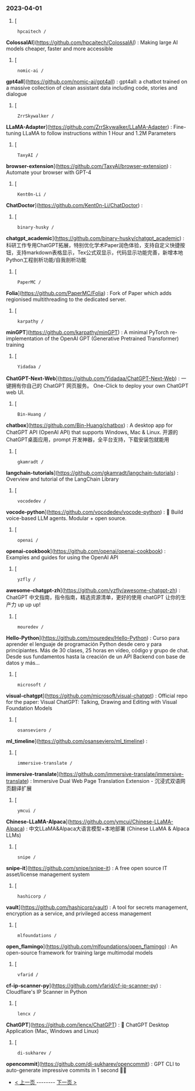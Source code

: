 ### 2023-04-01 
1. [
    

        hpcaitech /
**ColossalAI**](https://github.com/hpcaitech/ColossalAI) : Making large AI models cheaper, faster and more accessible
1. [
    

        nomic-ai /
**gpt4all**](https://github.com/nomic-ai/gpt4all) : gpt4all: a chatbot trained on a massive collection of clean assistant data including code, stories and dialogue
1. [
    

        ZrrSkywalker /
**LLaMA-Adapter**](https://github.com/ZrrSkywalker/LLaMA-Adapter) : Fine-tuning LLaMA to follow instructions within 1 Hour and 1.2M Parameters
1. [
    

        TaxyAI /
**browser-extension**](https://github.com/TaxyAI/browser-extension) : Automate your browser with GPT-4
1. [
    

        Kent0n-Li /
**ChatDoctor**](https://github.com/Kent0n-Li/ChatDoctor) : 
1. [
    

        binary-husky /
**chatgpt_academic**](https://github.com/binary-husky/chatgpt_academic) : 科研工作专用ChatGPT拓展，特别优化学术Paper润色体验，支持自定义快捷按钮，支持markdown表格显示，Tex公式双显示，代码显示功能完善，新增本地Python工程剖析功能/自我剖析功能
1. [
    

        PaperMC /
**Folia**](https://github.com/PaperMC/Folia) : Fork of Paper which adds regionised multithreading to the dedicated server.
1. [
    

        karpathy /
**minGPT**](https://github.com/karpathy/minGPT) : A minimal PyTorch re-implementation of the OpenAI GPT (Generative Pretrained Transformer) training
1. [
    

        Yidadaa /
**ChatGPT-Next-Web**](https://github.com/Yidadaa/ChatGPT-Next-Web) : 一键拥有你自己的 ChatGPT 网页服务。 One-Click to deploy your own ChatGPT web UI.
1. [
    

        Bin-Huang /
**chatbox**](https://github.com/Bin-Huang/chatbox) : A desktop app for ChatGPT API (OpenAI API) that supports Windows, Mac & Linux. 开源的ChatGPT桌面应用，prompt 开发神器，全平台支持，下载安装包就能用
1. [
    

        gkamradt /
**langchain-tutorials**](https://github.com/gkamradt/langchain-tutorials) : Overview and tutorial of the LangChain Library
1. [
    

        vocodedev /
**vocode-python**](https://github.com/vocodedev/vocode-python) : 🤖 Build voice-based LLM agents. Modular + open source.
1. [
    

        openai /
**openai-cookbook**](https://github.com/openai/openai-cookbook) : Examples and guides for using the OpenAI API
1. [
    

        yzfly /
**awesome-chatgpt-zh**](https://github.com/yzfly/awesome-chatgpt-zh) : ChatGPT 中文指南，指令指南，精选资源清单，更好的使用 chatGPT 让你的生产力 up up up!
1. [
    

        mouredev /
**Hello-Python**](https://github.com/mouredev/Hello-Python) : Curso para aprender el lenguaje de programación Python desde cero y para principiantes. Más de 30 clases, 25 horas en vídeo, código y grupo de chat. Desde sus fundamentos hasta la creación de un API Backend con base de datos y más...
1. [
    

        microsoft /
**visual-chatgpt**](https://github.com/microsoft/visual-chatgpt) : Official repo for the paper: Visual ChatGPT: Talking, Drawing and Editing with Visual Foundation Models
1. [
    

        osanseviero /
**ml_timeline**](https://github.com/osanseviero/ml_timeline) : 
1. [
    

        immersive-translate /
**immersive-translate**](https://github.com/immersive-translate/immersive-translate) : Immersive Dual Web Page Translation Extension - 沉浸式双语网页翻译扩展
1. [
    

        ymcui /
**Chinese-LLaMA-Alpaca**](https://github.com/ymcui/Chinese-LLaMA-Alpaca) : 中文LLaMA&Alpaca大语言模型+本地部署 (Chinese LLaMA & Alpaca LLMs)
1. [
    

        snipe /
**snipe-it**](https://github.com/snipe/snipe-it) : A free open source IT asset/license management system
1. [
    

        hashicorp /
**vault**](https://github.com/hashicorp/vault) : A tool for secrets management, encryption as a service, and privileged access management
1. [
    

        mlfoundations /
**open_flamingo**](https://github.com/mlfoundations/open_flamingo) : An open-source framework for training large multimodal models
1. [
    

        vfarid /
**cf-ip-scanner-py**](https://github.com/vfarid/cf-ip-scanner-py) : Cloudflare's IP Scanner in Python
1. [
    

        lencx /
**ChatGPT**](https://github.com/lencx/ChatGPT) : 🔮 ChatGPT Desktop Application (Mac, Windows and Linux)
1. [
    

        di-sukharev /
**opencommit**](https://github.com/di-sukharev/opencommit) : GPT CLI to auto-generate impressive commits in 1 second 🤯🔫 

- [ < 上一页 ](https://github.com/able8/github-trending-daily-record/blob/master/2023-03-31.md) -------- [ 下一页 > ](https://github.com/able8/github-trending-daily-record/blob/master/2023-04-02.md)